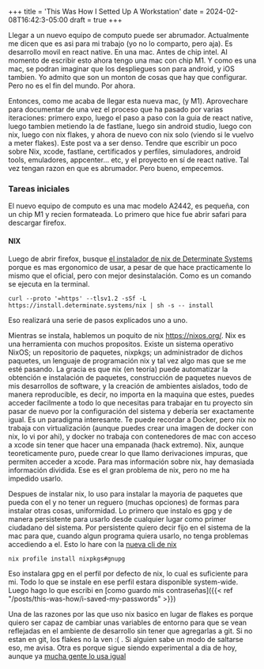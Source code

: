 +++
title = 'This Was How I Setted Up A Workstation'
date = 2024-02-08T16:42:3-05:00
draft = true
+++

Llegar a un nuevo equipo de computo puede ser abrumador. Actualmente me dicen que es asi para mi trabajo (yo no lo comparto, pero aja). Es desarrollo movil en react native. En una mac. Antes de chip intel. Al momento de escribir esto ahora tengo una mac con chip M1. Y como es una mac, se podran imaginar que los despliegues son para android, y iOS tambien. Yo admito que son un monton de cosas que hay que configurar. Pero no es el fin del mundo. Por ahora.

Entonces, como me acaba de llegar esta nueva mac, (y M1). Aprovechare para documentar de una vez el proceso que ha pasado por varias iteraciones: primero expo, luego el paso a paso con la guia de react native, luego tambien metiendo la de fastlane, luego sin android studio, luego con nix, luego con nix flakes, y ahora de nuevo con nix solo (viendo si le vuelvo a meter flakes). Este post va a ser denso. Tendre que escribir un poco sobre Nix, xcode, fastlane, certificados y perfiles, simuladores, android tools, emuladores, appcenter... etc, y el proyecto en sí de react native. Tal vez tengan razon en que es abrumador. Pero bueno, empecemos.

### Tareas iniciales

El nuevo equipo de computo es una mac modelo A2442, es pequeña, con un chip M1 y recien formateada. Lo primero que hice fue abrir safari para descargar firefox.

#### NIX

Luego de abrir firefox, busque [el instalador de nix de Determinate Systems](https://github.com/DeterminateSystems/nix-installer) porque es mas ergonomico de usar, a pesar de que hace practicamente lo mismo que el oficial, pero con mejor desinstalación. Como es un comando se ejecuta en la terminal.

```
curl --proto '=https' --tlsv1.2 -sSf -L https://install.determinate.systems/nix | sh -s -- install
```

Eso realizará una serie de pasos explicados uno a uno.

Mientras se instala, hablemos un poquito de nix https://nixos.org/. Nix es una herramienta con muchos propositos. Existe un sistema operativo NixOS; un repositorio de paquetes, nixpkgs; un administrador de dichos paquetes, un lenguaje de programación nix y tal vez algo mas que se me esté pasando. La gracia es que nix (en teoría) puede automatizar la obtención e instalación de paquetes, construcción de paquetes nuevos de mis desarrollos de software, y la creación de ambientes aislados, todo de manera reproducible, es decir, no importa en la maquina que estes, puedes acceder facilmente a todo lo que necesitas para trabajar en tu proyecto sin pasar de nuevo por la configuración del sistema y debería ser exactamente igual. Es un paradigma interesante. Te puede recordar a Docker, pero nix no trabaja con virtualización (aunque puedes crear una imagen de docker con nix, lo vi por ahi), y docker no trabaja con contenedores de mac con acceso a xcode sin tener que hacer una empanada (hack extremo). Nix, aunque teoreticamente puro, puede crear lo que llamo derivaciones impuras, que permiten acceder a xcode. Para mas información sobre nix, hay demasiada información dividida. Ese es el gran problema de nix, pero no me ha impedido usarlo.

Despues de instalar nix, lo uso para instalar la mayoria de paquetes que pueda con el y no tener un reguero (muchas opciones) de formas para instalar otras cosas, uniformidad. Lo primero que instalo es gpg y de manera persistente para usarlo desde cualquier lugar como primer ciudadano del sistema. Por persistente quiero decir fijo en el sistema de la mac para que, cuando algun programa quiera usarlo, no tenga problemas accediendo a el. Esto lo hare con la [nueva cli de nix](https://nixos.org/manual/nix/stable/command-ref/new-cli/nix)

```
nix profile install nixpkgs#gnupg
```

Eso instalara gpg en el perfil por defecto de nix, lo cual es suficiente para mi. Todo lo que se instale en ese perfil estara disponible system-wide. Luego hago lo que escribi en [como guardo mis contraseñas]({{< ref "/posts/this-was-how/i-saved-my-passwords" >}})

Una de las razones por las que uso nix basico en lugar de flakes es porque quiero ser capaz de cambiar unas variables de entorno para que se vean reflejadas en el ambiente de desarrollo sin tener que agregarlas a git. Si no estan en git, los flakes no la ven :( . Si alguien sabe un modo de saltarse eso, me avisa. Otra es porque sigue siendo experimental a dia de hoy, aunque ya [mucha gente lo usa igual](https://determinate.systems/posts/experimental-does-not-mean-unstable)
